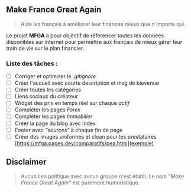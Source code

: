 ## Make France Great Again
> Aide les français à améliorer leur finances mieux que n'importe qui.

Le projet **MFGA** a pour objectif de référencer toutes les données disponibles sur internet pour permettre aux français de mieux gérer leur train de vie sur le plan financier.

### Liste des tâches :

- [ ] Corriger et optimiser le *.gitignore*
- [ ] Créer l'accueil avec courte description et msg de bievenue
- [ ] Créer toutes les catégories
- [ ] Liens sociaux du créateur
- [ ] Widget des prix en temps réel sur chaque *actif*
- [ ] Compléter les pages *Forex*
- [ ] Compléter les pages *Immobilier*
- [ ] Créer la page du blog avec index
- [ ] Footer avec *"sources"* à chaque fin de page
- [ ] Créer des images uniformes et clean pour les prestataires [https://mfga.pages.dev/comparatifs/pea.html](exemple)

## Disclaimer
> Aucun lien politique avec aucun groupe n'est établi. Le nom *"Make France Great Again"* est purement humoristique.
